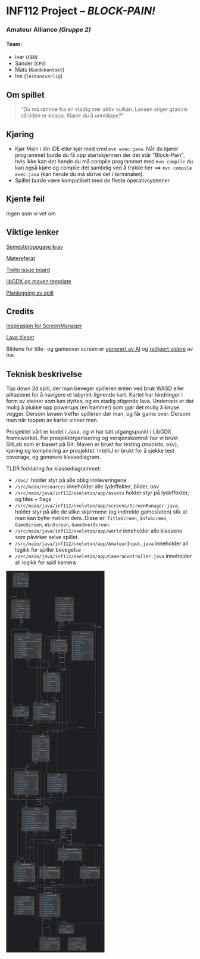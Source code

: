 # INF112 Project – *BLOCK-PAIN!*

### Amateur Alliance *(Gruppe 2)*

#### Team:

* Ivar (`CEO`)
* Sander (`CFO`)
* Mats (`Kundekontakt`)
* Ine (`Testansvarlig`)


## Om spillet

> “Du må rømme fra en stadig mer aktiv vulkan. Lavaen stiger gradvis så tiden er knapp. Klarer du å unnslippe?“

## Kjøring

* Kjør Main i din IDE eller kjør med cmd
  `mvn exec:java`.
  Når du kjører programmet burde du få opp startskjermen der det står "Block-Pain", hvis ikke kan det hende du må
  compile programmet med `mvn compile`
  du kan også kjøre og compile det samtidig ved å trykke her ==> `mvn compile exec:java` (kan hende du må skrive det i
  terminalen).
* Spillet burde være kompatibelt med de fleste operativsystemer

## Kjente feil

Ingen som vi vet om

## Viktige lenker

[Semesteroppgave krav](https://git.app.uib.no/inf112/24v/inf112-24v/-/wikis/prosjekt/semesteroppgave)

[Møtereferat](https://docs.google.com/document/d/10a05Fu1_dx0Y_XaLF6ZEFuFKvsOZK4iNWEVNr36HerU/edit)

[Trello issue board](https://trello.com/b/zh9J5B3W/board)

[libGDX og maven template](doc/libGDX+Maven.md)

[Planlegging av spill](https://docs.google.com/document/d/1aa2oW-XstsS6mD0cP296_O31NZNTnafWvksUJrwbtmI/edit)

## Credits

[Inspirasjon for ScreenManager](https://happycoding.io/tutorials/libgdx/game-screens#the-libgdx-approach)

[Lava tileset](https://assetstore.unity.com/packages/2d/textures-materials/grotto-escape-ii-86689)

Bildene for title- og gameover screen er [generert av AI](https://www.bing.com/images/create)
og [redigert videre](https://picfont.com/) av Ine.


## Teknisk beskrivelse
Top down 2d spill, der man beveger spilleren enten ved bruk WASD eller piltastene for å navigere et labyrint-lignende kart. Kartet har hindringer i form av steiner som kan dyttes, og en stadig stigende lava. Underveis er det mulig å plukke opp powerups (en hammer) som gjør det mulig å knuse vegger. Dersom lavaen treffer spilleren dør man, og får game over. Dersom man når toppen av kartet vinner man.


Prosjektet vårt er kodet i Java, og vi har tatt utgangspunkt i LibGDX frameworket. For prosjektorganisering og versjonskontroll har vi brukt GitLab som er basert på Git. Maven er brukt for testing (mockito, osv), kjøring og kompilering av prosjektet. IntelliJ er brukt for å sjekke test coverage, og generere klassediagram. 


TLDR forklaring for klassediagrammet:
* `/doc/ `holder styr på alle oblig innleveringene 
* `/src/main/resources` inneholder alle lydeffekter, bilder, osv
* `/src/main/java/inf112/skeleton/app/assets` holder styr på lydeffekter, og tiles + flags
* `/src/main/java/inf112/skeleton/app/screens/ScreenManager.java`, holder styr på alle de ulike skjermene (og indirekte gamestaten) slik at man kan bytte mellom dem. Disse er: `TitleScreen`, `InfoScreen`, `GameScreen`, `WinScreen`, `GameOverScreen`. 
* `/src/main/java/inf112/skeleton/app/world` inneholder alle klassene som påvirker selve spillet.
* `/src/main/java/inf112/skeleton/app/AmateurInput.java` inneholder all logikk for spiller bevegelse
* `/src/main/java/inf112/skeleton/app/CameraController.java` inneholder all logikk for spill kamera

![graph](graph.png)
